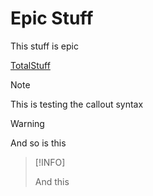 # Epic Stuff

This stuff is epic

[TotalStuff](../TotalTypescript/total-stuff.md)

> [!NOTE]
>
> This is testing the callout syntax

> [!WARNING]
>
> And so is this

> [!INFO]
>
> And this

